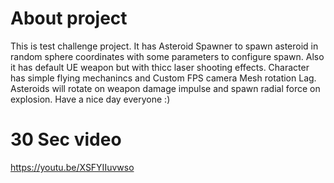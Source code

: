 # About project
This is test challenge project.
It has Asteroid Spawner to spawn asteroid in random sphere coordinates with some parameters to configure spawn.
Also it has default UE weapon but with thicc laser shooting effects.
Character has simple flying mechanincs and Custom FPS camera Mesh rotation Lag.
Asteroids will rotate on weapon damage impulse and spawn radial force on explosion.
Have a nice day everyone :)

# 30 Sec video
https://youtu.be/XSFYIIuvwso
